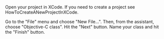 

Open your project in XCode. If you need to create a project see HowToCreateANewProjectInXCode.

Go to the "File" menu and choose "New File...". Then, from the assistant, choose "Objective-C class". Hit the "Next" button. Name your class and hit the "Finish" button.
